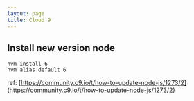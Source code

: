 ```yaml
---
layout: page
title: Cloud 9
---
```


## Install new version node

```
nvm install 6
nvm alias default 6
```

ref: [https://community.c9.io/t/how-to-update-node-js/1273/2](https://community.c9.io/t/how-to-update-node-js/1273/2)
